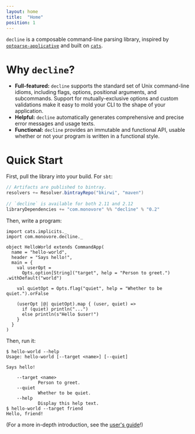 ```yaml
---
layout: home
title:  "Home"
position: 1
---
```


`decline` is a composable command-line parsing library,
inspired by [`optparse-applicative`][optparse]
and built on [`cats`][cats].

# Why `decline`?

- **Full-featured:**
  `decline` supports the standard set of Unix command-line idioms,
  including flags, options, positional arguments, and subcommands.
  Support for mutually-exclusive options and custom validations
  make it easy to mold your CLI to the shape of your application.
- **Helpful:**
  `decline` automatically generates
   comprehensive and precise error messages and usage texts.
- **Functional:**
  `decline` provides an immutable and functional API,
  usable whether or not your program is written in a functional style.

# Quick Start

First, pull the library into your build. For `sbt`:

```scala
// Artifacts are published to bintray.
resolvers += Resolver.bintrayRepo("bkirwi", "maven")
 
// `decline` is available for both 2.11 and 2.12
libraryDependencies += "com.monovore" %% "decline" % "0.2"
```

Then, write a program:

```tut:silent
import cats.implicits._
import com.monovore.decline._

object HelloWorld extends CommandApp(
  name = "hello-world",
  header = "Says hello!",
  main = {
    val userOpt = 
      Opts.option[String]("target", help = "Person to greet.") .withDefault("world")
    
    val quietOpt = Opts.flag("quiet", help = "Whether to be quiet.").orFalse

    (userOpt |@| quietOpt).map { (user, quiet) => 
      if (quiet) println("...")
      else println(s"Hello $user!")
    }
  }
)
```

Then, run it:

```
$ hello-world --help
Usage: hello-world [--target <name>] [--quiet]

Says hello!

    --target <name>
            Person to greet.
    --quiet
            Whether to be quiet.
    --help
            Display this help text.
$ hello-world --target friend
Hello, friend!
```

(For a more in-depth introduction, see the [user's guide](usage.html)!)

[optparse]: https://github.com/pcapriotti/optparse-applicative
[cats]: https://github.com/typelevel/cats

